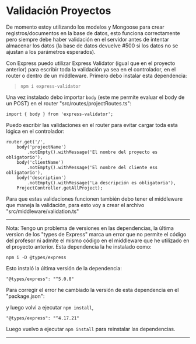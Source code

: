 

# Validación Proyectos

De momento estoy utilizando los modelos y Mongoose para crear registros/documentos en la base de datos, esto funciona correctamente pero siempre debe haber validación en el servidor antes de intentar almacenar los datos (la base de datos devuelve #500 si los datos no se ajustan a los parámetros esperados).

Con Express puedo utilizar Express Validator (igual que en el proyecto anterior) para escribir toda la validación ya sea en el controlador, en el router o dentro de un middleware. Primero debo instalar esta dependencia:

> `npm i express-validator`

Una vez instalado debo importar `body` (este me permite evaluar el body de un POST) en el router "src/routes/projectRoutes.ts":

`import { body } from 'express-validator';`

Puedo escribir las validaciones en el router para evitar cargar toda esta lógica en el controlador:

```
router.get('/', 
    body('projectName')
        .notEmpty().withMessage('El nombre del proyecto es obligatorio'),
    body('clientName')
        .notEmpty().withMessage('El nombre del cliente ess obligatorio'),
    body('description')
        .notEmpty().withMessage('La descripción es obligatoria'),
    ProjectController.getAllProject);
```

Para que estas validaciones funcionen también debo tener el middleware que maneja la validación, para esto voy a crear el archivo "src/middleware/validation.ts"


---

Nota: Tengo un problema de versiones en las dependencias, la última version de los "types de Express" marca un error que no permite el código del profesor ni admite el mismo código en el middleware que he utilizado en el proyecto anterior. Esta dependencia la he instalado como:

`npm i -D @types/express`

Esto instaló la última versión de la dependencia:

`"@types/express": "^5.0.0"`

Para corregir el error he cambiado la versión de esta dependencia en el "package.json":

 y luego volvi a ejecutar `npm install`,

`"@types/express": "^4.17.21"`

Luego vuelvo a ejecutar `npm install` para reinstalar las dependencias.

---
